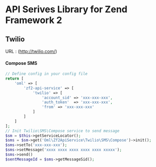 API Serives Library for Zend Framework 2
=============

Twilio 
------
URL : (http://twilio.com/)

#### Compose SMS
```php
// Define config in your config file
return [
	'oml' => [
		'zf2-api-service' => [
			'twilio' => [
				'account_sid' => 'xxx-xxx-xxx',
				'auth_token'  => 'xxx-xxx-xxx',
				'from' => 'xxx-xxx-xxx'
			]
		]
	]
];
// Init Twilio\SMS\Compose service to send message
$sm = $this->getServiceLocator();
$sms = $sm->get('Oml\Zf2ApiService\Twilio\SMS\Compose')->init();
$sms->setTo('xxx-xxx-xxx');
$sms->setMessage('xxxx xxxx xxxx xxxx xxxx xxxxx');
$sms->send()
$sentMessageId = $sms->getMessageSid();
```
